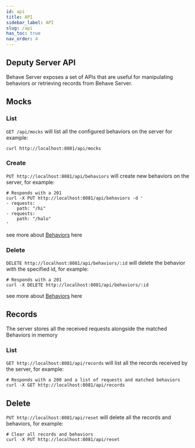 ```yaml
---
id: api
title: API
sidebar_label: API
slug: /api
has_toc: true
nav_order: 4
---
```


## Deputy Server API

Behave Server exposes a set of APIs that are useful for manipulating behaviors or retrieving records from
Behave Server.

## Mocks

### List

`GET /api/mocks` will list all the configured behaviors on the server for example:

```shell script
curl http://localhost:8081/api/mocks
```

### Create

`PUT http://localhost:8081/api/behaviors` will create new behaviors on the server, for example:

```shell script
# Responds with a 201
curl -X PUT http://localhost:8081/api/behaviors -d '
- requests:
    path: "/hi"
- requests:
    path: "/halo"
'
```

see more about [Behaviors](guide.md) here

### Delete

`DELETE http://localhost:8081/api/behaviors/:id` will delete the behavior with the specified id, for example:

```shell
# Responds with a 201
curl -X DELETE http://localhost:8081/api/behaviors/:id
```

see more about [Behaviors](guide.md) here

## Records

The server stores all the received requests alongside the matched Behaviors in memory

### List

`GET http://localhost:8081/api/records` will list all the records received by the server, for example:

```shell
# Responds with a 200 and a list of requests and matched behaviors
curl -X GET http://localhost:8081/api/records
```

## Delete

`PUT http://localhost:8081/api/reset` will delete all the records and behaviors, for example:

```shell
# Clear all records and behaviors
curl -X PUT http://localhost:8081/api/reset
```
